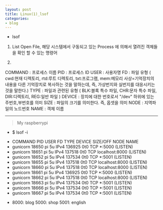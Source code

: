 ```yaml
---
layout: post
title: Linux(1)_lsof
categories:
- blog
---
```

* lsof

1. List Open File, 해당 시스템에서 구동되고 있는 Process 에 의해서 열려진 객체들을 확인 할 수 있는 명령어

2. 
 COMMAND : 프로세스 이름
 PID : 프로세스 ID
 USER : 사용자명
 FD : 파일 유형 ( cwd:현재 디렉토리, rtd:루트 디렉토리, txt:프로그램, mem:메모리 사상=기억장치의 내용을 다른 기억장치로 복사하는 것을 말하는데, 즉, 가상번지와 실번지를 대응시키는 것을 말한다.)
 TYPE : 파일과 관련된 유형 ( BLK:블록 특수 파일, CHR:문자 특수 파일, DIR:디렉토리, REG:일반 파일 )
 DEVICE : 장치에 대한 번호로서 "/dev" 하위에 있는 주번호,부번호를 의미
 SIZE : 파일의 크기를 의미한다. 즉, 옵셋을 의미
 NODE : 지역파일의 노드번호
 NAME : 객체 이름

---
> My raspberrypi
* $ lsof -i 
 - COMMAND    PID USER   FD   TYPE DEVICE SIZE/OFF NODE NAME
 - gunicorn 18650   pi    5u  IPv4 136925      0t0  TCP *:5000 (LISTEN)
 - gunicorn 18651   pi    5u  IPv4 137518      0t0  TCP localhost:8000 (LISTEN)
 - gunicorn 18652   pi    5u  IPv4 137534      0t0  TCP *:5001 (LISTEN)
 - gunicorn 18655   pi    5u  IPv4 137518      0t0  TCP localhost:8000 (LISTEN)
 - gunicorn 18660   pi    5u  IPv4 137518      0t0  TCP localhost:8000 (LISTEN)
 - gunicorn 18661   pi    5u  IPv4 136925      0t0  TCP *:5000 (LISTEN)
 - gunicorn 18662   pi    5u  IPv4 137518      0t0  TCP localhost:8000 (LISTEN)
 - gunicorn 18663   pi    5u  IPv4 137534      0t0  TCP *:5001 (LISTEN)
 - gunicorn 18666   pi    5u  IPv4 137534      0t0  TCP *:5001 (LISTEN)
 - gunicorn 18667   pi    5u  IPv4 137534      0t0  TCP *:5001 (LISTEN)
* 8000: blog 5000: shop 5001: english
